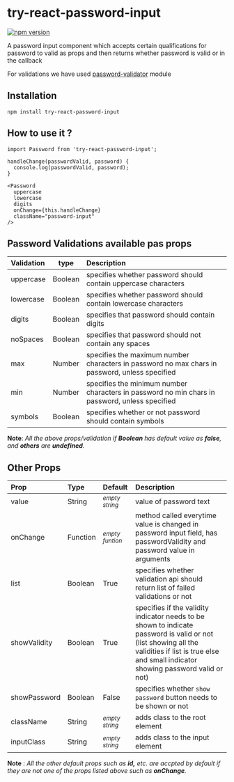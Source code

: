# try-react-password-input

[![npm version](https://badge.fury.io/js/try-react-password-input.svg)](https://badge.fury.io/js/try-react-password-input)

A password input component which accepts certain qualifications for password to valid as props and then returns whether password is valid or in the callback

For validations we have used [password-validator](https://github.com/tarunbatra/password-validator) module

## Installation

```
npm install try-react-password-input
```

## How to use it ?

```
import Password from 'try-react-password-input';

handleChange(passwordValid, password) {
  console.log(passwordValid, password);
}

<Password
  uppercase
  lowercase
  digits
  onChange={this.handleChange}
  className="password-input"
/>
```
## Password Validations available pas props

| Validation | type | Description |
| :--- | :---: | :--- |
| uppercase | Boolean | specifies whether password should contain uppercase characters |
| lowercase | Boolean |specifies whether password should contain lowercase characters |
| digits | Boolean | specifies that password should contain digits |
| noSpaces | Boolean |specifies that password should not contain any spaces |
| max | Number | specifies the maximum number characters in password no max chars in password, unless specified |
| min | Number | specifies the minimum number characters in password no min chars in password, unless specified |
| symbols | Boolean | specifies whether or not password should contain symbols |

**Note**: *All the above props/validation if **Boolean** has default value as **false**, and **others** are **undefined**.*

## Other Props

| Prop | Type | Default | Description |
| :--- | :--- | :--- | :--- |
| value | String | <sub>_empty string_</sub> |value of password text |
| onChange | Function | <sub>_empty funtion_</sub> | method called everytime value is changed in password input field, has passwordValidity and password value in arguments |
| list | Boolean | True | specifies whether validation api should return list of failed validations or not |
| showValidity | Boolean | True | specifies if the validity indicator needs to be shown to indicate password is valid or not (list showing all the validities if list is true else and small indicator showing password valid or not) |
| showPassword | Boolean | False | specifies whether `show password` button needs to be shown or not |
| className | String | <sub>_empty string_</sub> | adds class to the root element |
| inputClass | String | <sub>_empty string_</sub> | adds class to the input element |

**Note** : *All the other default props such as **id,** etc. are accpted by default if they are not one of the props listed above such as **onChange**.*
